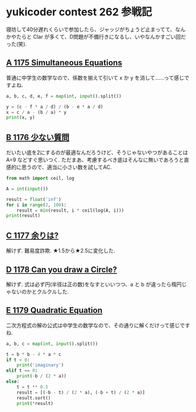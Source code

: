 # yukicoder contest 262 参戦記

寝坊して40分遅れくらいで参加したら、ジャッジがちょうど止まってて、なんかやたらと Clar が多くて、D問題が不備行きになるし、いやなんかすごい回だった(笑).

## [A 1175 Simultaneous Equations](https://yukicoder.me/problems/no/1175)

普通に中学生の数学なので、係数を揃えて引いて x か y を消して……って感じですよね.

```python
a, b, c, d, e, f = map(int, input().split())

y = (c - f * a / d) / (b - e * a / d)
x = c / a - (b / a) * y
print(x, y)
```

## [B 1176 少ない質問](https://yukicoder.me/problems/no/1176)

だいたい底を2にするのが最適なんだろうけど、そうじゃないやつがあることは A=9 などすぐ思いつく. ただまあ、考慮するべき底はそんなに無いであろうと直感的に思うので、適当に小さい数を試してAC.

```python
from math import ceil, log

A = int(input())

result = float('inf')
for i in range(2, 100):
    result = min(result, i * ceil(log(A, i)))
print(result)
```

## [C 1177 余りは?](https://yukicoder.me/problems/no/1177)

解けず. 難易度詐欺. ★1.5から★2.5に変化した.

## [D 1178 Can you draw a Circle?](https://yukicoder.me/problems/no/1178)

解けず. 式は必ず円(半径は正の数)をなすといいつつ、a と b が違ったら楕円じゃないのかとクルクルした.

## [E 1179 Quadratic Equation](https://yukicoder.me/problems/no/1179)

二次方程式の解の公式は中学生の数学なので、その通りに解くだけって感じですね.

```python
a, b, c = map(int, input().split())

t = b * b - 4 * a * c
if t < 0:
    print('imaginary')
elif t == 0:
    print(-b / (2 * a))
else:
    t = t ** 0.5
    result = [(-b - t) / (2 * a), (-b + t) / (2 * a)]
    result.sort()
    print(*result)
```
